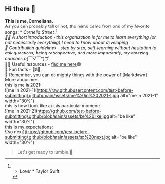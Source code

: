## Hi there 👋
**This is me, Corneliana.**  
As you can probably tell or not, the name came from one of my favorite songs: * *Cornelia Street* *.[^1]  
🙋‍♀️ A short introduction - this organization is for me to learn everything (or not necessarily everything) I need to know about developing  
🌈 Contribution guidelines - step by step, self-learning without hesitation to ask questions, being retrospective, and more importantly, my amazing coaches o(*￣▽￣*)ブ   
👩‍💻 Useful resources - [find me here](https://github.com/gtb-2022-lian-pengzi)😄  
🍿 Fun facts - 🥛&🎦  
🧙 Remember, you can do mighty things with the power of [Markdown]  
More about me:  
this is me in 2021:  
![me in 2021-1](https://raw.githubusercontent.com/test-before-submitting/.github/main/assets/me%20in%202021-1.jpg alt="me in 2021-1" width="30%")  
this is how I look like at this particular moment:  
![me in 2021-2](https://github.com/test-before-submitting/.github/blob/main/assets/be%20like.jpg alt="be like" width="30%")  
this is my expectations:  
![so next](https://github.com/test-before-submitting/.github/blob/main/assets/so%20next.jpg alt="be like" width="30%")  
>Let's get ready to rumble.🤩  
[^1]: * *Lover* * Taylor Swift